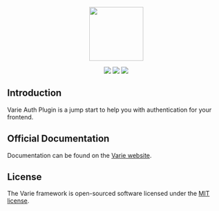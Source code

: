 <p align="center">
  <img width="125" height="125" src="https://avatars3.githubusercontent.com/u/33902889?s=200&v=4">
</p>

<p align="center">
  <a href="https://github.com/variejs/framework/blob/master/LICENSE"><img src="https://img.shields.io/badge/license-MIT-brightgreen.svg?style=flat-square"></a>
  <a href="https://discordapp.com/invite/yjBtbvm"><img src="https://img.shields.io/badge/chat-discord-7289DA.svg?style=flat-square"></a>
  <a href="https://www.paypal.me/lukepolo"><img src="https://img.shields.io/badge/$-donate-ff5f5f.svg?style=flat-square"></a>
</p>  

## Introduction

Varie Auth Plugin is a jump start to help you with authentication for your frontend.

## Official Documentation

Documentation can be found on the [Varie website](https://varie.io/docs/latest/authentication).

## License

The Varie framework is open-sourced software licensed under the [MIT license](http://opensource.org/licenses/MIT).

